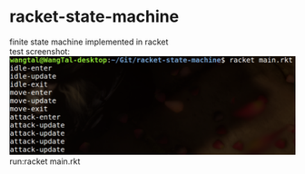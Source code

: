 # racket-state-machine 
finite state machine implemented in racket  
test screenshot:  
![image](https://github.com/ALonWol/racket-state-machine/blob/master/screenshot.png)  
run:racket main.rkt
